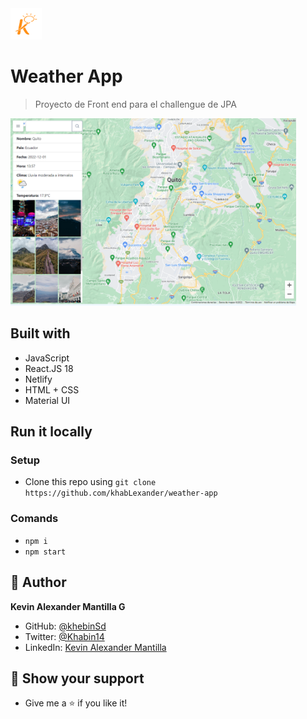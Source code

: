 <img src="./src/assets/kruger.png" height="50px">

# Weather App
> Proyecto de Front end para el challengue de JPA

<img src="./src/assets/content.png" height="300px">


## Built with 

- JavaScript
- React.JS 18
- Netlify
- HTML + CSS
- Material UI


## Run it locally

 ### Setup

 - Clone this repo using `git clone https://github.com/khabLexander/weather-app`

 ### Comands

 - `npm i`
 - `npm start`

## 👤 Author

 **Kevin Alexander Mantilla G**

- GitHub: [@khebinSd](https://github.com/khabLexander)
- Twitter: [@Khabin14](https://twitter.com/Khabin14)
- LinkedIn: [Kevin Alexander Mantilla](https://www.linkedin.com/in/kevin-alexander-mantilla-3238a5213/)


## 🤲 Show your support

- Give me a ⭐ if you like it!